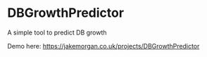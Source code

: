 # DBGrowthPredictor
A simple tool to predict DB growth

Demo here:
https://jakemorgan.co.uk/projects/DBGrowthPredictor
